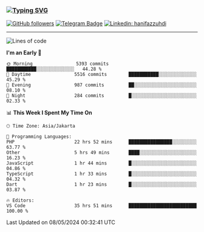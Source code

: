 ### [![Typing SVG](https://readme-typing-svg.herokuapp.com?font=lato&size=22&lines=Hi+There+👋)](https://git.io/typing-svg) 

[![GitHub followers](https://img.shields.io/github/followers/hanifazzuhdi?label=Follow&style=social)](https://github.com/hanifazzuhdi/?tab=follow) 
[![Telegram Badge](https://img.shields.io/badge/-hanif0198-blue?style=social&logo=telegram&link=https://www.t.me/hanif0198/)](https://www.t.me/hanif0198/) 
[![Linkedin: hanifazzuhdi](https://img.shields.io/badge/-hanifazzuhdi-blue?style=flat-square&logo=Linkedin&logoColor=white&link=https://www.linkedin.com/in/hanif-az-zuhdi-69688019b/)](https://www.linkedin.com/in/hanif-az-zuhdi-69688019b/) 

<hr/>

<!--START_SECTION:waka-->
![Lines of code](https://img.shields.io/badge/From%20Hello%20World%20I%27ve%20Written-53.7%20million%20lines%20of%20code-blue)

**I'm an Early 🐤** 

```text
🌞 Morning                5393 commits        ███████████░░░░░░░░░░░░░░   44.28 % 
🌆 Daytime                5516 commits        ███████████░░░░░░░░░░░░░░   45.29 % 
🌃 Evening                987 commits         ██░░░░░░░░░░░░░░░░░░░░░░░   08.10 % 
🌙 Night                  284 commits         █░░░░░░░░░░░░░░░░░░░░░░░░   02.33 % 
```


📊 **This Week I Spent My Time On** 

```text
🕑︎ Time Zone: Asia/Jakarta

💬 Programming Languages: 
PHP                      22 hrs 52 mins      ████████████████░░░░░░░░░   63.77 % 
Other                    5 hrs 49 mins       ████░░░░░░░░░░░░░░░░░░░░░   16.23 % 
JavaScript               1 hr 44 mins        █░░░░░░░░░░░░░░░░░░░░░░░░   04.86 % 
TypeScript               1 hr 33 mins        █░░░░░░░░░░░░░░░░░░░░░░░░   04.32 % 
Dart                     1 hr 23 mins        █░░░░░░░░░░░░░░░░░░░░░░░░   03.87 % 

🔥 Editors: 
VS Code                  35 hrs 51 mins      █████████████████████████   100.00 % 
```


 Last Updated on 08/05/2024 00:32:41 UTC
<!--END_SECTION:waka-->
